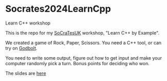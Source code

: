 # Socrates2024LearnCpp
Learn C++ workshop

This is the repo for my [SoCraTesUK](https://scrts.de/socratesuk2024/) workshop, "Learn C++ by Example".

We created a game of Rock, Paper, Scissors. You need a C++ tool, or can try on [Godbolt](https://godbolt.org/z/qanE4doMo).

You need to write some output, figure out how to get input and make your computer randomly pick a turn. Bonus points for deciding who won.


The slides are [here](https://docs.google.com/presentation/d/1Jjln1Qs1xmrB_ko2itmKW9_0rXGreHkRpXwo1IPML48/edit?usp=sharing)




